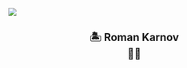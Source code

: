<p>
  <img src="https://svg-banners.vercel.app/api?type=rainbow&text1=Hi%20,%20I%27m%20RoKa781&height=200&width=1000">
</p>

<h2 align='center'>🏝️ Roman Karnov<br />👋😐</h2>


